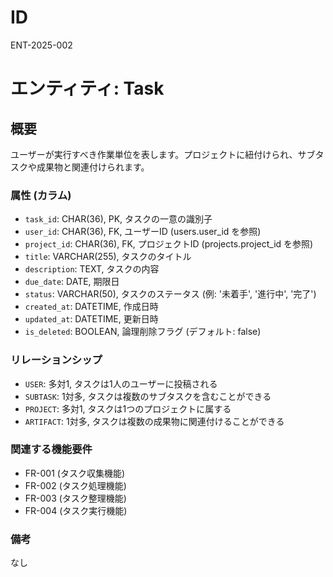 # ID

ENT-2025-002

# エンティティ: Task

## 概要

ユーザーが実行すべき作業単位を表します。プロジェクトに紐付けられ、サブタスクや成果物と関連付けられます。

### 属性 (カラム)

- `task_id`: CHAR(36), PK, タスクの一意の識別子
- `user_id`: CHAR(36), FK, ユーザーID (users.user_id を参照)
- `project_id`: CHAR(36), FK, プロジェクトID (projects.project_id を参照)
- `title`: VARCHAR(255), タスクのタイトル
- `description`: TEXT, タスクの内容
- `due_date`: DATE, 期限日
- `status`: VARCHAR(50), タスクのステータス (例: '未着手', '進行中', '完了')
- `created_at`: DATETIME, 作成日時
- `updated_at`: DATETIME, 更新日時
- `is_deleted`: BOOLEAN, 論理削除フラグ (デフォルト: false)

### リレーションシップ

- `USER`: 多対1, タスクは1人のユーザーに投稿される
- `SUBTASK`: 1対多, タスクは複数のサブタスクを含むことができる
- `PROJECT`: 多対1, タスクは1つのプロジェクトに属する
- `ARTIFACT`: 1対多, タスクは複数の成果物に関連付けることができる

### 関連する機能要件

- FR-001 (タスク収集機能)
- FR-002 (タスク処理機能)
- FR-003 (タスク整理機能)
- FR-004 (タスク実行機能)

### 備考

なし
